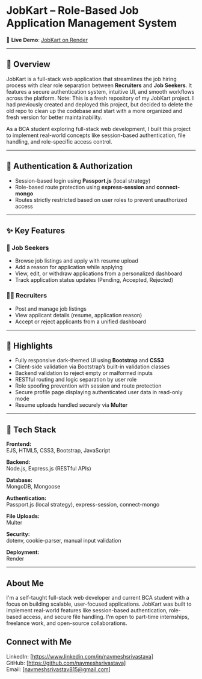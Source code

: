 # JobKart – Role-Based Job Application Management System

🔗 **Live Demo**: [JobKart on Render](https://jobkart-p3wc.onrender.com/)

---

## 📝 Overview

JobKart is a full-stack web application that streamlines the job hiring process with clear role separation between **Recruiters** and **Job Seekers**. It features a secure authentication system, intuitive UI, and smooth workflows across the platform.
Note: This is a fresh repository of my JobKart project. I had previously created and deployed this project, but decided to delete the old repo to clean up the codebase and start with a more organized and fresh version for better maintainability.


As a BCA student exploring full-stack web development, I built this project to implement real-world concepts like session-based authentication, file handling, and role-specific access control.

---

## 🔐 Authentication & Authorization

- Session-based login using **Passport.js** (local strategy)
- Role-based route protection using **express-session** and **connect-mongo**
- Routes strictly restricted based on user roles to prevent unauthorized access

---

## ✨ Key Features

### 👤 Job Seekers

- Browse job listings and apply with resume upload
- Add a reason for application while applying
- View, edit, or withdraw applications from a personalized dashboard
- Track application status updates (Pending, Accepted, Rejected)

### 🧑‍💼 Recruiters

- Post and manage job listings
- View applicant details (resume, application reason)
- Accept or reject applicants from a unified dashboard

---

## 🌟 Highlights

- Fully responsive dark-themed UI using **Bootstrap** and **CSS3**
- Client-side validation via Bootstrap’s built-in validation classes
- Backend validation to reject empty or malformed inputs
- RESTful routing and logic separation by user role
- Role spoofing prevention with session and route protection
- Secure profile page displaying authenticated user data in read-only mode
- Resume uploads handled securely via **Multer**

---

## 🧰 Tech Stack

**Frontend:**  
EJS, HTML5, CSS3, Bootstrap, JavaScript  

**Backend:**  
Node.js, Express.js (RESTful APIs)  

**Database:**  
MongoDB, Mongoose  

**Authentication:**  
Passport.js (local strategy), express-session, connect-mongo  

**File Uploads:**  
Multer  

**Security:**  
dotenv, cookie-parser, manual input validation  

**Deployment:**  
Render  

---

## About Me

I'm a self-taught full-stack web developer and current BCA student with a focus on building scalable, user-focused applications. JobKart was built to implement real-world features like session-based authentication, role-based access, and secure file handling. I'm open to part-time internships, freelance work, and open-source collaborations.

## Connect with Me

LinkedIn: [https://www.linkedin.com/in/navmeshsrivastava]  
GitHub: [https://github.com/navmeshsrivastava]  
Email: [navmeshsrivastav815@gmail.com]
